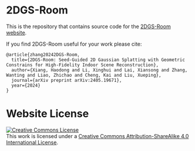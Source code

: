 # 2DGS-Room

This is the repository that contains source code for the [2DGS-Room website](https://Valentina-Zhang.github.io/2DGS-Room/).

If you find 2DGS-Room useful for your work please cite:
```
@article{zhang20242DGS-Room,
  title={2DGS-Room: Seed-Guided 2D Gaussian Splatting with Geometric Constrains for High-Fidelity Indoor Scene Reconstruction},
  author={Xiang, Haodong and Li, Xinghui and Lai, Xiansong and Zhang, Wanting and Liao, Zhichao and Cheng, Kai and Liu, Xueping},
  journal={arXiv preprint arXiv:2405.19671},
  year={2024}
}
```

# Website License
<a rel="license" href="http://creativecommons.org/licenses/by-sa/4.0/"><img alt="Creative Commons License" style="border-width:0" src="https://i.creativecommons.org/l/by-sa/4.0/88x31.png" /></a><br />This work is licensed under a <a rel="license" href="http://creativecommons.org/licenses/by-sa/4.0/">Creative Commons Attribution-ShareAlike 4.0 International License</a>.
